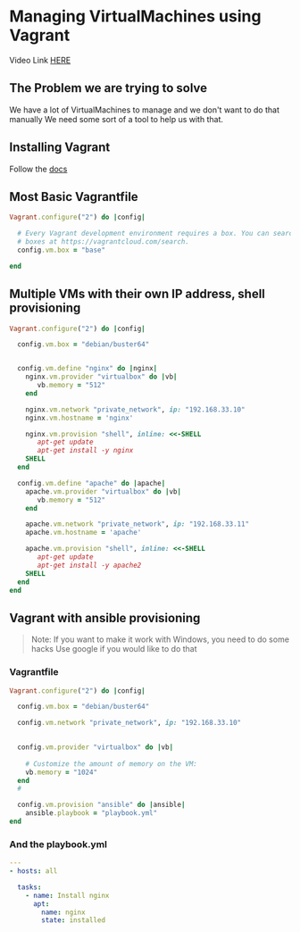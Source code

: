 # Managing VirtualMachines using Vagrant


Video Link [HERE](https://youtu.be/Vfoj_nu8cmg)

## The Problem we are trying to solve

We have a lot of VirtualMachines to manage and we don't want to do that manually
We need some sort of a tool to help us with that.

## Installing Vagrant

Follow the [docs](https://www.vagrantup.com/docs/installation)


## Most Basic Vagrantfile

```ruby
Vagrant.configure("2") do |config|

  # Every Vagrant development environment requires a box. You can search for
  # boxes at https://vagrantcloud.com/search.
  config.vm.box = "base"

end
```

## Multiple VMs with their own IP address, shell provisioning

```ruby
Vagrant.configure("2") do |config|

  config.vm.box = "debian/buster64"


  config.vm.define "nginx" do |nginx|
    nginx.vm.provider "virtualbox" do |vb|
       vb.memory = "512"
    end

    nginx.vm.network "private_network", ip: "192.168.33.10"
    nginx.vm.hostname = 'nginx'

    nginx.vm.provision "shell", inline: <<-SHELL
       apt-get update
       apt-get install -y nginx
    SHELL
  end

  config.vm.define "apache" do |apache|
    apache.vm.provider "virtualbox" do |vb|
       vb.memory = "512"
    end

    apache.vm.network "private_network", ip: "192.168.33.11"
    apache.vm.hostname = 'apache'

    apache.vm.provision "shell", inline: <<-SHELL
       apt-get update
       apt-get install -y apache2
    SHELL
  end
end
```


## Vagrant with ansible provisioning

> Note: If you want to make it work with Windows, you need to do some hacks
> Use google if you would like to do that

### Vagrantfile

```ruby
Vagrant.configure("2") do |config|

  config.vm.box = "debian/buster64"

  config.vm.network "private_network", ip: "192.168.33.10"

 
  config.vm.provider "virtualbox" do |vb|
   
    # Customize the amount of memory on the VM:
    vb.memory = "1024"
  end
  #

  config.vm.provision "ansible" do |ansible|
    ansible.playbook = "playbook.yml"
end
```

### And the playbook.yml

```yaml
---
- hosts: all

  tasks:
    - name: Install nginx
      apt:
        name: nginx
        state: installed
```

